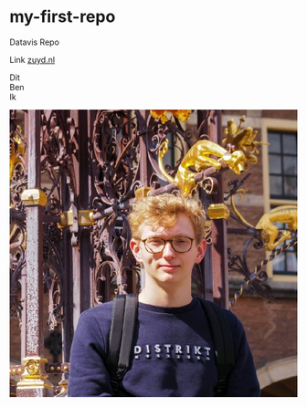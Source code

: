 # my-first-repo
Datavis Repo

Link [zuyd.nl](https://zuyd.nl)

Dit
<br>
Ben
<br>
Ik
<br>

![Stefan Raemaekers](1645274803210.jpeg)
